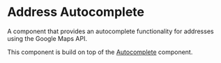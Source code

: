 # Address Autocomplete

A component that provides an autocomplete functionality for addresses using the Google Maps API.

This component is build on top of the [Autocomplete](/packages/components-next/components/autocomplete/autocomplete.html) component.

<ComponentPreview name="address-autocomplete/examples/main" />

<!-- @include: ./address-autocomplete-meta.md -->